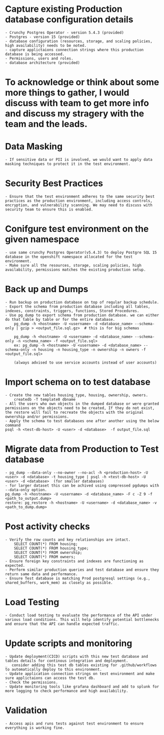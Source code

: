 # Capture existing Production database configuration details
    - Crunchy Postgres Operator - version 5.4.3 (provided)
    - Postgres - version 15 (provided)
    - database configuration (resources, storage, and scaling policies, high availability) needs to be noted.
    - capture applictaions connection strings where this production database is being accessed.
    - Permissions, users and roles.
    - database architecture (provided)
# To acknowledge or think about some more things to gather, I would discuss with team to get more info and discuss my stragery with the team and the leads.
# Data Masking 
    - If sensitive data or PII is involved, we would want to apply data masking techniques to protect it in the test environment.

# Security Best Practices
    - Ensure that the test environment adheres to the same security best practices as the production environment, including access controls, encryption, and vulnerability scanning. We may need to discuss with security team to ensure this is enabled.    

# Conifgure test environment on the given namespace
    - use same crunchy Postgres Operator(v5.4.3) to deploy Postgre SQL 15 database in the openshift namespace allocated for the test environment.
    - Make sure all the resources, storage, scaling policies, high availability, permissions matches the existing production setup.

# Back up and Dumps
    - Run backup on production database on top of reqular backup schedule.
    - Export the schema from production database including all tables, indexes, constraints, triggers, functions, Stored Procedures.
    - Use pg_dump to export schema from production database. we can either do that table by table or for the entire database.
        pg_dump -h <hostname> -U <username> -d <database_name> --schema-only | gzip > <output_file.sql.gz>  # this is for big schemas

        pg_dump -h <hostname> -U <username> -d <database_name> --schema-only -n <schema_name> -f <output_file.sql>
        ex: pg_dump -h <hostname> -U <username> -d <database_name> --schema-only -n housing -n housing_type -n ownership -n owners -f <output_file.sql>

        (always advised to use service accounts instead of user accounts)

# Import schema on to test database
    - Create the new tables housing_type, housing, ownership, owners.
        createdb -T template0 dbname
    - All the users who own objects in the dumped database or were granted permissions on the objects need to be created, If they do not exist, the restore will fail to recreate the objects with the original ownership and/or permissions.   
    - Apply the schema to test databases one after another using the below command
    psql -h <test-db-host> -U <user> -d <database>  -f output_file.sql

# Migrate data from Production to Test database
    - pg_dump --data-only --no-owner --no-acl -h <production-host> -U <user> -d <database> -t housing_type | psql -h <test-db-host> -U <user> -d <database>  (for smaller databases)
    - for larger dataset this can be achived using compressed pgdumps with --data-only option.  
    pg_dump -h <hostname> -U <username> -d <database_name> -F c -Z 9 -f <path_to_output.dump>
    restore: pg_restore -h <hostname> -U <username> -d <database_name> -v <path_to_dump.dump>

# Post activity checks  
    - Verify the row counts and key relationships are intact.
        SELECT COUNT(*) FROM housing;
        SELECT COUNT(*) FROM housing_type;
        SELECT COUNT(*) FROM ownership;
        SELECT COUNT(*) FROM owners;
    - Ensure foreign key constraints and indexes are functioning as expected.
    - Perform similar production queries and test database and ensure they return same data and performance.
    - Ensure Test database is matching Prod postgresql settings (e.g., shared_buffers, work_mem) as closely as possible.

# Load Testing
    - Conduct load testing to evaluate the performance of the API under various load conditions. This will help identify potential bottlenecks and ensure that the API can handle expected traffic.  

# Update scripts and  monitoring
    - Update deployment(CICD) scripts with this new test database and tables details for continous integration and deployment. 
    _  consider adding this test db tables existing for .github/workflows to automatically deploy to this environment.
    - Update application connection strings on test environment and make sure applictaions can access the test db.
    - Check the permissions.
    - Update monitoring tools like grafana dashboard and add to splunk for more logging to check performance and high availability.
 
# Validation
    - Access apis and runs tests against test environment to ensure everything is working fine.